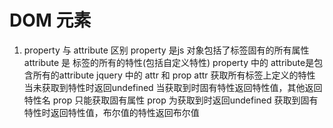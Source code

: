 # DOM 元素
1. property 与 attribute 区别
   property 是js 对象包括了标签固有的所有属性 
   attribute 是 标签的所有的特性(包括自定义特性)
   property 中的 attribute是包含所有的attribute
   jquery 中的  attr 和 prop
   attr 获取所有标签上定义的特性
   当未获取到特性时返回undefined
   当获取到时固有特性返回特性值，其他返回特性名
   prop 只能获取固有属性
   prop 为获取到时返回undefined
   获取到固有特性时返回特性值，布尔值的特性返回布尔值
